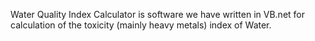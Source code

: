 Water Quality Index Calculator is software we have written in VB.net for calculation of the toxicity (mainly heavy metals) index of Water.
